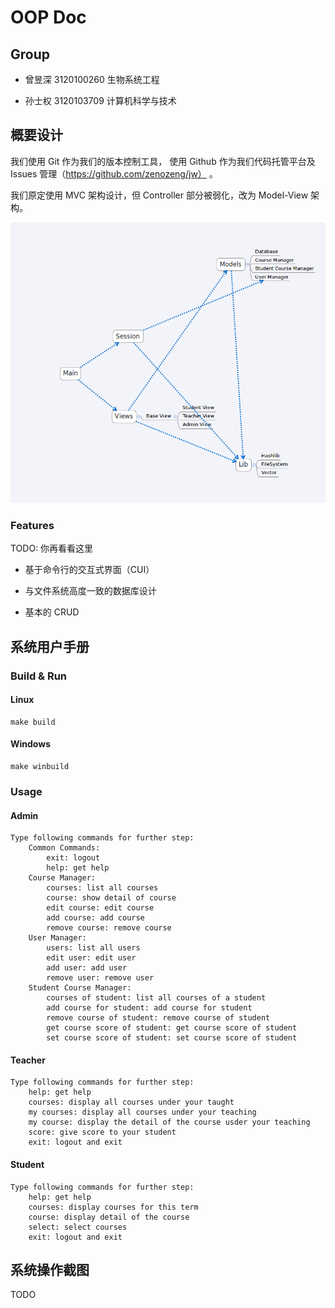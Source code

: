 # OOP Doc

## Group

- 曾昱深 3120100260 生物系统工程

- 孙士权 3120103709 计算机科学与技术

## 概要设计

我们使用 Git 作为我们的版本控制工具，
使用 Github 作为我们代码托管平台及 Issues 管理（https://github.com/zenozeng/jw） 。

我们原定使用 MVC 架构设计，但 Controller 部分被弱化，改为 Model-View 架构。

![项目结构](xmind.png)

### Features

TODO: 你再看看这里

- 基于命令行的交互式界面（CUI）

- 与文件系统高度一致的数据库设计

- 基本的 CRUD

## 系统用户手册

### Build & Run

#### Linux

```
make build
```

#### Windows

```
make winbuild
```

### Usage

#### Admin

```
Type following commands for further step:
	Common Commands:
		exit: logout
		help: get help
	Course Manager:
		courses: list all courses
		course: show detail of course
		edit course: edit course
		add course: add course
		remove course: remove course
	User Manager:
		users: list all users
		edit user: edit user
		add user: add user
		remove user: remove user
	Student Course Manager:
		courses of student: list all courses of a student
		add course for student: add course for student
		remove course of student: remove course of student
		get course score of student: get course score of student
		set course score of student: set course score of student
```

#### Teacher

```
Type following commands for further step:
	help: get help
	courses: display all courses under your taught
	my courses: display all courses under your teaching
	my course: display the detail of the course usder your teaching
	score: give score to your student
	exit: logout and exit
```

#### Student

```
Type following commands for further step:
	help: get help
	courses: display courses for this term
	course: display detail of the course
	select: select courses
	exit: logout and exit
```

## 系统操作截图

TODO
